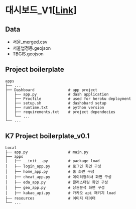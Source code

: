 # 대시보드_V1[[Link](https://k7-dashboard.herokuapp.com/)]
## Data
- 서울_merged.csv
- 서울법정동.geojson
- TBGIS.geojson

## Project boilerplate

    apps
    ├── ...
    ├── Dashboard               # app project
    │   ├── app.py              # dash application
    │   ├── Procfile            # used for heroku deployment 
    │   ├── setup.sh            # dashobard setup
    │   ├── runtime.txt         # python version
    │   ├── requirements.txt    # project dependecies
    │   └── ...                 
    └── ...

## K7 Project boilerplate_v0.1
    Local
    ├── app.py                  # main.py 
    ├── apps
    │   ├── __init__.py         # package load
    │   ├── login_app.py        # 로그인 화면 구성
    │   ├── home_app.py         # 홈 화면 구성 
    │   ├── cheat_app.py        # 데이터정의서 화면 구성 
    │   ├── eda_app.py          # 클러스터링 화면 구성    
    │   ├── geo_app.py          # 상권분석 화면 구성         
    │   ├── kakao_api.py        # 카카오 api 패키지 load
    ├── resources               # 이미지 데이터
    └── ...

